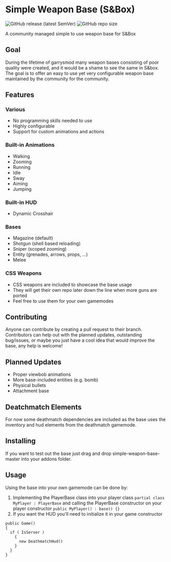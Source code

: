 # Simple Weapon Base (S&Box)
![GitHub release (latest SemVer)](https://img.shields.io/github/v/release/timmybo5/simple-weapon-base)
![GitHub repo size](https://img.shields.io/github/repo-size/timmybo5/simple-weapon-base)

A community managed simple to use weapon base for S&amp;Box

## Goal
During the lifetime of garrysmod many weapon bases consisting of poor quality were created, and it would be a shame to see the same in S&box. The goal is to offer an easy to use yet very configurable weapon base maintained by the community for the community.

## Features

### Various
* No programming skills needed to use
* Highly configurable
* Support for custom animations and actions

### Built-in Animations
* Walking
* Zooming
* Running
* Idle
* Sway
* Aiming
* Jumping

### Built-in HUD
* Dynamic Crosshair

### Bases
* Magazine (default)
* Shotgun (shell based reloading)
* Sniper (scoped zooming)
* Entity (grenades, arrows, props, ...)
* Melee

### CSS Weapons
* CSS weapons are included to showcase the base usage
* They will get their own repo later down the line when more guns are ported
* Feel free to use them for your own gamemodes

## Contributing
Anyone can contribute by creating a pull request to their branch. Contributors can help out with the planned updates, outstanding bug/issues, or maybe you just have a cool idea that would improve the base, any help is welcome!

## Planned Updates
* Proper viewbob animations
* More base-included entities (e.g. bomb)
* Physical bullets
* Attachment base

## Deatchmatch Elements
For now some deathmatch dependencies are included as the base uses the inventory and hud elements from the deathmatch gamemode.

## Installing
If you want to test out the base just drag and drop simple-weapon-base-master into your addons folder.

## Usage
Using the base into your own gamemode can be done by:
1. Implementing the PlayerBase class into your player class `partial class MyPlayer : PlayerBase` 
   and calling the PlayerBase constructor on your player constructor `public MyPlayer() : base() {}` 
3. If you want the HUD you'll need to initialize it in your game constructor 
```
public Game()
{
  if ( IsServer )
    {
      new DeathmatchHud()
    }
  }
}
```
